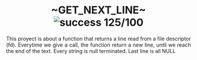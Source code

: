 <h1 align="center"> ~GET_NEXT_LINE~ <br><img alt="success 125/100" src="https://img.shields.io/badge/125%2F100-green?style=plastic&logoColor=green&label=success"></h1>
<div align="justify">This proyect is about a function that returns a line read from a file descriptor (fd). Everytime we give a call, the function return a new line, until we reach the end of the text. Every string is null terminated. Last line is all NULL</div>